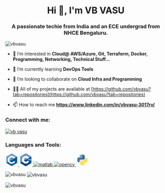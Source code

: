 <h1 align="center">Hi 👋, I'm VB VASU</h1>
<h3 align="center">A passionate techie from India and an ECE undergrad from NHCE Bengaluru.</h3>

<p align="left"> <img src="https://komarev.com/ghpvc/?username=vbvasu&label=Profile%20views&color=0e75b6&style=flat" alt="vbvasu" /> </p>

- 👀 I’m interested in **Cloud@ AWS/Azure, Git, Terraform, Docker, Programming, Networking, Technical Stuff...**

- 🌱 I’m currently learning **DevOps Tools**

- 👯 I’m looking to collaborate on **Cloud Infra and Programming**

- 👨‍💻 All of my projects are available at [https://github.com/vbvasu?tab=repositories](https://github.com/vbvasu?tab=repositories)

- 📫 How to reach me **https://www.linkedin.com/in/vbvasu-3017rv/**

<h3 align="left">Connect with me:</h3>
<p align="left">
<a href="https://linkedin.com/in/vb vasu" target="blank"><img align="center" src="https://raw.githubusercontent.com/rahuldkjain/github-profile-readme-generator/master/src/images/icons/Social/linked-in-alt.svg" alt="vb vasu" height="30" width="40" /></a>
</p>

<h3 align="left">Languages and Tools:</h3>
<p align="left"> <a href="https://www.cprogramming.com/" target="_blank"> <img src="https://raw.githubusercontent.com/devicons/devicon/master/icons/c/c-original.svg" alt="c" width="40" height="40"/> </a> <a href="https://www.w3schools.com/cpp/" target="_blank"> <img src="https://raw.githubusercontent.com/devicons/devicon/master/icons/cplusplus/cplusplus-original.svg" alt="cplusplus" width="40" height="40"/> </a> <a href="https://www.mathworks.com/" target="_blank"> <img src="https://upload.wikimedia.org/wikipedia/commons/2/21/Matlab_Logo.png" alt="matlab" width="40" height="40"/> </a> <a href="https://opencv.org/" target="_blank"> <img src="https://www.vectorlogo.zone/logos/opencv/opencv-icon.svg" alt="opencv" width="40" height="40"/> </a> <a href="https://www.python.org" target="_blank"> <img src="https://raw.githubusercontent.com/devicons/devicon/master/icons/python/python-original.svg" alt="python" width="40" height="40"/> </a> </p>

<p><img align="left" src="https://github-readme-stats.vercel.app/api/top-langs?username=vbvasu&show_icons=true&locale=en&layout=compact" alt="vbvasu" /></p>

<p>&nbsp;<img align="center" src="https://github-readme-stats.vercel.app/api?username=vbvasu&show_icons=true&locale=en" alt="vbvasu" /></p>

<p><img align="center" src="https://github-readme-streak-stats.herokuapp.com/?user=vbvasu&" alt="vbvasu" /></p>
